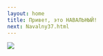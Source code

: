 ```yaml
---
layout: home
title: Привет, это НАВАЛЬНЫЙ!
next: Navalny37.html
---
```


[![](https://shabbat.lamourism.com/Wonderland/Rabbit31.jpg)](https://moses.lamourism.com/mossad/gay69.jpg)
